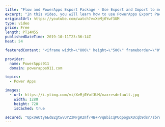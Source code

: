 ```yaml
---
title: "Flow and PowerApps Export Package - Use Export and Import to move a working app"
excerpt: "In this video, you will learn how to use PowerApps Export Package and Import Package to move an App to a new tenant including the associated Flows!   PowerApps Training at https://training.PowerApps911.com"
originalUrl: https://youtube.com/watch?v=XeMj0Ywf3UM
type: video
price: Free
length: PT14M5S
publishedDateTime: 2019-10-11T23:36:14Z
heat: 54

featuredContent: "<iframe width=\"800\" height=\"500\" frameborder=\"0\" src=\"https://www.youtube.com/embed/XeMj0Ywf3UM\" allow=\"accelerometer; autoplay; encrypted-media; gyroscope; picture-in-picture\" allowfullscreen></iframe>"

provider:
  name: PowerApps911
  domain: powerapps911.com

topics:
  - Power Apps

images:
  - url: https://i.ytimg.com/vi/XeMj0Ywf3UM/maxresdefault.jpg
    width: 1280
    height: 720
    isCached: true

secured: "Upx0eUty6EdBZgtwvUYZzM/gR2mf/4B+PvqBbiCqPUqpogBXUcqb9dsr/zbrwcaJ/0n/W2VvceW6CXj27jWNXRsCH+mpln42v5OXcbG5S2yh7T/+5MP38ohiDBK1QyVha8p/UL5WYAtsI5f+gbS7DRbd0ARrZ2qfBRW7dBZDLMOxF1m+vkB1efOC9pJGA/wswGXKNtYQUvK3PB7t61EM4PbqRiWizFJOe/KXilnLiRztZysYeOhPQiqy/KD5kC5VONlA6w8T9+tBE22COR4zWPNZIqgsDZIPcy1E+hEBC1dOedU8vimoLi80tCRgiFHyaGTLsGfIA3Dkt0bXAhXW6WiN+AJmqJGkZssKh4a6K1Uz5RrZDoS59lnXSZGEGegIE4Yhw0w7Vvn/EESj3Mt05lDCaUC5BgrJCVkbrKEj2b4=;36N2XHj6zfAyY9zEkjxEmw=="
---
```



